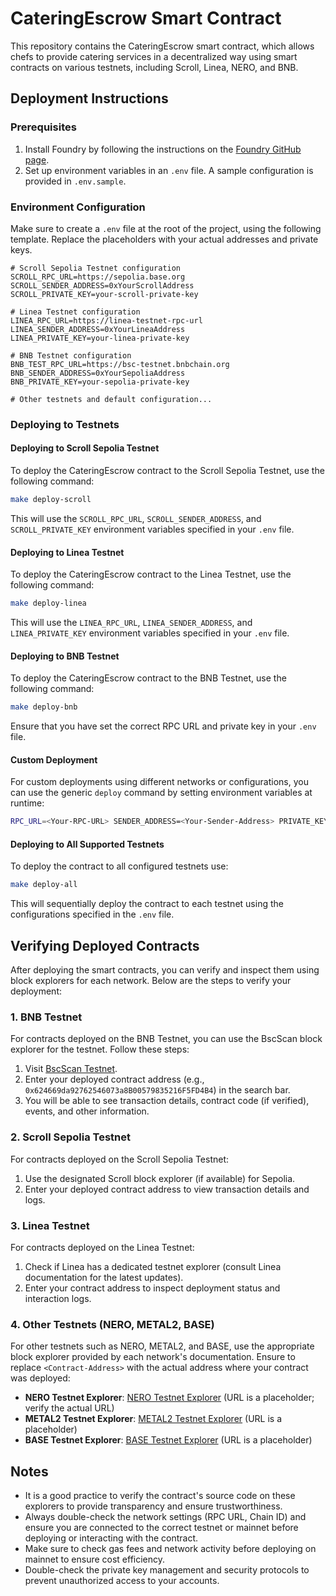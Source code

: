 # CateringEscrow Smart Contract

This repository contains the CateringEscrow smart contract, which allows chefs to provide catering services in a decentralized way using smart contracts on various testnets, including Scroll, Linea, NERO, and BNB.

## Deployment Instructions

### Prerequisites

1. Install Foundry by following the instructions on the [Foundry GitHub page](https://github.com/foundry-rs/foundry).
2. Set up environment variables in an `.env` file. A sample configuration is provided in `.env.sample`.

### Environment Configuration

Make sure to create a `.env` file at the root of the project, using the following template. Replace the placeholders with your actual addresses and private keys.

```plaintext
# Scroll Sepolia Testnet configuration
SCROLL_RPC_URL=https://sepolia.base.org
SCROLL_SENDER_ADDRESS=0xYourScrollAddress
SCROLL_PRIVATE_KEY=your-scroll-private-key

# Linea Testnet configuration
LINEA_RPC_URL=https://linea-testnet-rpc-url
LINEA_SENDER_ADDRESS=0xYourLineaAddress
LINEA_PRIVATE_KEY=your-linea-private-key

# BNB Testnet configuration
BNB_TEST_RPC_URL=https://bsc-testnet.bnbchain.org
BNB_SENDER_ADDRESS=0xYourSepoliaAddress
BNB_PRIVATE_KEY=your-sepolia-private-key

# Other testnets and default configuration...
```

### Deploying to Testnets

#### Deploying to Scroll Sepolia Testnet

To deploy the CateringEscrow contract to the Scroll Sepolia Testnet, use the following command:

```bash
make deploy-scroll
```

This will use the `SCROLL_RPC_URL`, `SCROLL_SENDER_ADDRESS`, and `SCROLL_PRIVATE_KEY` environment variables specified in your `.env` file.

#### Deploying to Linea Testnet

To deploy the CateringEscrow contract to the Linea Testnet, use the following command:

```bash
make deploy-linea
```

This will use the `LINEA_RPC_URL`, `LINEA_SENDER_ADDRESS`, and `LINEA_PRIVATE_KEY` environment variables specified in your `.env` file.

#### Deploying to BNB Testnet

To deploy the CateringEscrow contract to the BNB Testnet, use the following command:

```bash
make deploy-bnb
```

Ensure that you have set the correct RPC URL and private key in your `.env` file.

#### Custom Deployment

For custom deployments using different networks or configurations, you can use the generic `deploy` command by setting environment variables at runtime:

```bash
RPC_URL=<Your-RPC-URL> SENDER_ADDRESS=<Your-Sender-Address> PRIVATE_KEY=<Your-Private-Key> make deploy
```

#### Deploying to All Supported Testnets

To deploy the contract to all configured testnets use:

```bash
make deploy-all
```

This will sequentially deploy the contract to each testnet using the configurations specified in the `.env` file.

## Verifying Deployed Contracts

After deploying the smart contracts, you can verify and inspect them using block explorers for each network. Below are the steps to verify your deployment:

### 1. BNB Testnet

For contracts deployed on the BNB Testnet, you can use the BscScan block explorer for the testnet. Follow these steps:

1. Visit [BscScan Testnet](https://testnet.bscscan.com/).
2. Enter your deployed contract address (e.g., `0x624669da92762546073a8B00579835216F5FD4B4`) in the search bar.
3. You will be able to see transaction details, contract code (if verified), events, and other information.

### 2. Scroll Sepolia Testnet

For contracts deployed on the Scroll Sepolia Testnet:

1. Use the designated Scroll block explorer (if available) for Sepolia.
2. Enter your deployed contract address to view transaction details and logs.

### 3. Linea Testnet

For contracts deployed on the Linea Testnet:

1. Check if Linea has a dedicated testnet explorer (consult Linea documentation for the latest updates).
2. Enter your contract address to inspect deployment status and interaction logs.

### 4. Other Testnets (NERO, METAL2, BASE)

For other testnets such as NERO, METAL2, and BASE, use the appropriate block explorer provided by each network's documentation. Ensure to replace `<Contract-Address>` with the actual address where your contract was deployed:

- **NERO Testnet Explorer**: [NERO Testnet Explorer](https://explorer.nero.org) (URL is a placeholder; verify the actual URL)
- **METAL2 Testnet Explorer**: [METAL2 Testnet Explorer](https://explorer.metal2.com) (URL is a placeholder)
- **BASE Testnet Explorer**: [BASE Testnet Explorer](https://explorer.base.org) (URL is a placeholder)

## Notes

- It is a good practice to verify the contract's source code on these explorers to provide transparency and ensure trustworthiness.
- Always double-check the network settings (RPC URL, Chain ID) and ensure you are connected to the correct testnet or mainnet before deploying or interacting with the contract.
- Make sure to check gas fees and network activity before deploying on mainnet to ensure cost efficiency.
- Double-check the private key management and security protocols to prevent unauthorized access to your accounts.
